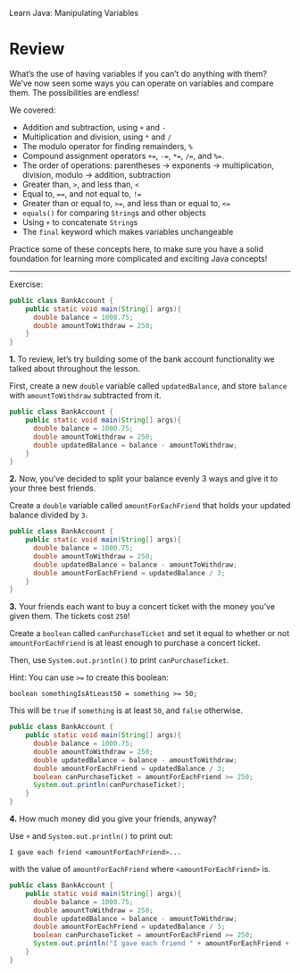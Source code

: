 Learn Java: Manipulating Variables
# Review

What’s the use of having variables if you can’t do anything with them? We’ve now seen some ways you can operate on variables and compare them. The possibilities are endless!

We covered:

-   Addition and subtraction, using `+` and `-`
-   Multiplication and division, using `*` and `/`
-   The modulo operator for finding remainders, `%`
-   Compound assignment operators `+=`, `-=`, `*=`, `/=`, and `%=`.
-   The order of operations: parentheses -> exponents -> multiplication, division, modulo -> addition, subtraction
-   Greater than, `>`, and less than, `<`
-   Equal to, `==`, and not equal to, `!=`
-   Greater than or equal to, `>=`, and less than or equal to, `<=`
-   `equals()` for comparing `String`s and other objects
-   Using `+` to concatenate `String`s
-   The `final` keyword which makes variables unchangeable

Practice some of these concepts here, to make sure you have a solid foundation for learning more complicated and exciting Java concepts!

---

Exercise:

```java
public class BankAccount {
  	public static void main(String[] args){
      double balance = 1000.75;
      double amountToWithdraw = 250;
    }       
}
```

**1.** To review, let’s try building some of the bank account functionality we talked about throughout the lesson.

First, create a new `double` variable called `updatedBalance`, and store `balance` with `amountToWithdraw` subtracted from it.

```java
public class BankAccount {
  	public static void main(String[] args){
      double balance = 1000.75;
      double amountToWithdraw = 250;
      double updatedBalance = balance - amountToWithdraw;
    }       
}
```

**2.** Now, you’ve decided to split your balance evenly 3 ways and give it to your three best friends.

Create a `double` variable called `amountForEachFriend` that holds your updated balance divided by `3`.

```java
public class BankAccount {
  	public static void main(String[] args){
      double balance = 1000.75;
      double amountToWithdraw = 250;
      double updatedBalance = balance - amountToWithdraw;
      double amountForEachFriend = updatedBalance / 3;
    }       
}
```

**3.** Your friends each want to buy a concert ticket with the money you’ve given them. The tickets cost `250`!

Create a `boolean` called `canPurchaseTicket` and set it equal to whether or not `amountForEachFriend` is at least enough to purchase a concert ticket.

Then, use `System.out.println()` to print `canPurchaseTicket`.

Hint: You can use `>=` to create this boolean:
```
boolean somethingIsAtLeast50 = something >= 50;
```

This will be `true` if `something` is at least `50`, and `false` otherwise.

```java
public class BankAccount {
  	public static void main(String[] args){
      double balance = 1000.75;
      double amountToWithdraw = 250;
      double updatedBalance = balance - amountToWithdraw;
      double amountForEachFriend = updatedBalance / 3;
      boolean canPurchaseTicket = amountForEachFriend >= 250;
      System.out.println(canPurchaseTicket);
    }       
}
```

**4.** How much money did you give your friends, anyway?

Use `+` and `System.out.println()` to print out:

```
I gave each friend <amountForEachFriend>...
```

with the value of `amountForEachFriend` where `<amountForEachFriend>` is.

```java
public class BankAccount {
  	public static void main(String[] args){
      double balance = 1000.75;
      double amountToWithdraw = 250;
      double updatedBalance = balance - amountToWithdraw;
      double amountForEachFriend = updatedBalance / 3;
      boolean canPurchaseTicket = amountForEachFriend >= 250;
      System.out.println("I gave each friend " + amountForEachFriend + "...");
    }       
}
```